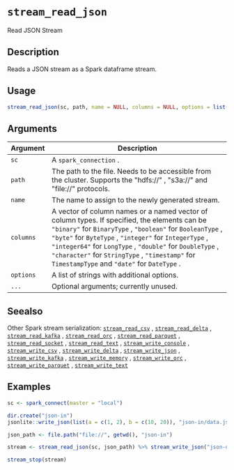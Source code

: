 # `stream_read_json`

Read JSON Stream


## Description

Reads a JSON stream as a Spark dataframe stream.


## Usage

```r
stream_read_json(sc, path, name = NULL, columns = NULL, options = list(), ...)
```


## Arguments

Argument      |Description
------------- |----------------
`sc`     |     A `spark_connection` .
`path`     |     The path to the file. Needs to be accessible from the cluster. Supports the "hdfs://" , "s3a://" and "file://" protocols.
`name`     |     The name to assign to the newly generated stream.
`columns`     |     A vector of column names or a named vector of column types. If specified, the elements can be `"binary"` for `BinaryType` , `"boolean"` for `BooleanType` , `"byte"` for `ByteType` , `"integer"` for `IntegerType` , `"integer64"` for `LongType` , `"double"` for `DoubleType` , `"character"` for `StringType` , `"timestamp"` for `TimestampType` and `"date"` for `DateType` .
`options`     |     A list of strings with additional options.
`...`     |     Optional arguments; currently unused.


## Seealso

Other Spark stream serialization:
 [`stream_read_csv`](#streamreadcsv) ,
 [`stream_read_delta`](#streamreaddelta) ,
 [`stream_read_kafka`](#streamreadkafka) ,
 [`stream_read_orc`](#streamreadorc) ,
 [`stream_read_parquet`](#streamreadparquet) ,
 [`stream_read_socket`](#streamreadsocket) ,
 [`stream_read_text`](#streamreadtext) ,
 [`stream_write_console`](#streamwriteconsole) ,
 [`stream_write_csv`](#streamwritecsv) ,
 [`stream_write_delta`](#streamwritedelta) ,
 [`stream_write_json`](#streamwritejson) ,
 [`stream_write_kafka`](#streamwritekafka) ,
 [`stream_write_memory`](#streamwritememory) ,
 [`stream_write_orc`](#streamwriteorc) ,
 [`stream_write_parquet`](#streamwriteparquet) ,
 [`stream_write_text`](#streamwritetext)


## Examples

```r
sc <- spark_connect(master = "local")

dir.create("json-in")
jsonlite::write_json(list(a = c(1, 2), b = c(10, 20)), "json-in/data.json")

json_path <- file.path("file://", getwd(), "json-in")

stream <- stream_read_json(sc, json_path) %>% stream_write_json("json-out")

stream_stop(stream)
```


